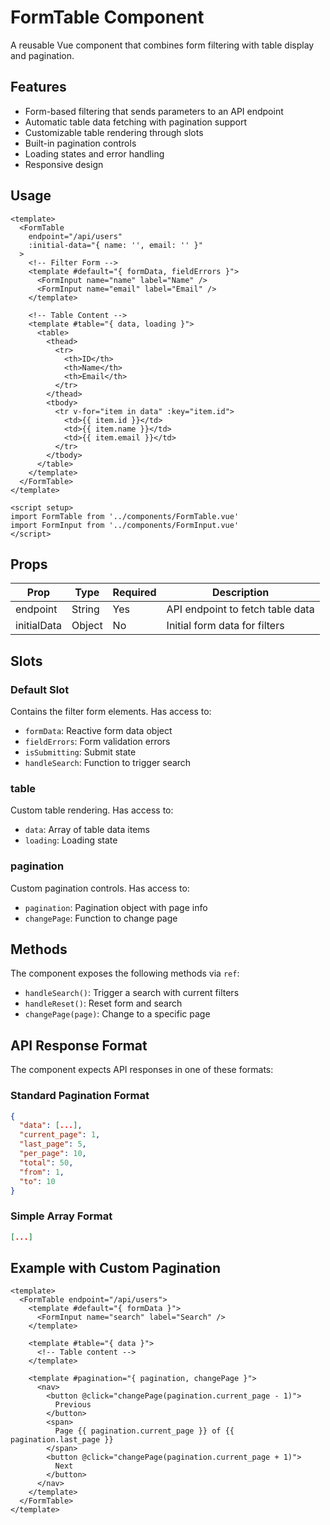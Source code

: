 # FormTable Component

A reusable Vue component that combines form filtering with table display and pagination.

## Features

- Form-based filtering that sends parameters to an API endpoint
- Automatic table data fetching with pagination support
- Customizable table rendering through slots
- Built-in pagination controls
- Loading states and error handling
- Responsive design

## Usage

```vue
<template>
  <FormTable
    endpoint="/api/users"
    :initial-data="{ name: '', email: '' }"
  >
    <!-- Filter Form -->
    <template #default="{ formData, fieldErrors }">
      <FormInput name="name" label="Name" />
      <FormInput name="email" label="Email" />
    </template>

    <!-- Table Content -->
    <template #table="{ data, loading }">
      <table>
        <thead>
          <tr>
            <th>ID</th>
            <th>Name</th>
            <th>Email</th>
          </tr>
        </thead>
        <tbody>
          <tr v-for="item in data" :key="item.id">
            <td>{{ item.id }}</td>
            <td>{{ item.name }}</td>
            <td>{{ item.email }}</td>
          </tr>
        </tbody>
      </table>
    </template>
  </FormTable>
</template>

<script setup>
import FormTable from '../components/FormTable.vue'
import FormInput from '../components/FormInput.vue'
</script>
```

## Props

| Prop | Type | Required | Description |
|------|------|----------|-------------|
| endpoint | String | Yes | API endpoint to fetch table data |
| initialData | Object | No | Initial form data for filters |

## Slots

### Default Slot
Contains the filter form elements. Has access to:
- `formData`: Reactive form data object
- `fieldErrors`: Form validation errors
- `isSubmitting`: Submit state
- `handleSearch`: Function to trigger search

### table
Custom table rendering. Has access to:
- `data`: Array of table data items
- `loading`: Loading state

### pagination
Custom pagination controls. Has access to:
- `pagination`: Pagination object with page info
- `changePage`: Function to change page

## Methods

The component exposes the following methods via `ref`:

- `handleSearch()`: Trigger a search with current filters
- `handleReset()`: Reset form and search
- `changePage(page)`: Change to a specific page

## API Response Format

The component expects API responses in one of these formats:

### Standard Pagination Format
```json
{
  "data": [...],
  "current_page": 1,
  "last_page": 5,
  "per_page": 10,
  "total": 50,
  "from": 1,
  "to": 10
}
```

### Simple Array Format
```json
[...]
```

## Example with Custom Pagination

```vue
<template>
  <FormTable endpoint="/api/users">
    <template #default="{ formData }">
      <FormInput name="search" label="Search" />
    </template>

    <template #table="{ data }">
      <!-- Table content -->
    </template>

    <template #pagination="{ pagination, changePage }">
      <nav>
        <button @click="changePage(pagination.current_page - 1)">
          Previous
        </button>
        <span>
          Page {{ pagination.current_page }} of {{ pagination.last_page }}
        </span>
        <button @click="changePage(pagination.current_page + 1)">
          Next
        </button>
      </nav>
    </template>
  </FormTable>
</template>
